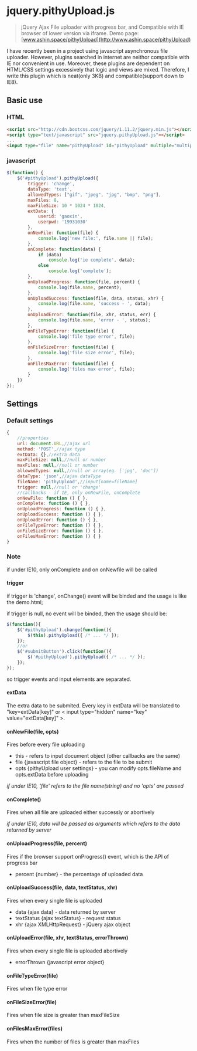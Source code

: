 # jquery.pithyUpload.js

> jQuery Ajax File uploader with progress bar, and Compatible with IE browser of lower version via iframe.
Demo page: [www.ashin.space/pithyUpload](http://www.ashin.space/pithyUpload)

I have recently been in a project using javascript asynchronous file uploader. However, plugins searched in internet are neithor compatible with IE nor convenient in use. Moreover, these plugins are dependent on HTML/CSS settings excessively that logic and views are mixed. Therefore, I write this plugin which is neat(only 3KB) and compatible(support down to IE8).

## Basic use

### HTML

```html
<script src="http://cdn.bootcss.com/jquery/1.11.2/jquery.min.js"></script>
<script type="text/javascript" src="jquery.pithyUpload.js"></script>
...
<input type="file" name="pithyUpload" id="pithyUpload" multiple="multiple">
```

### javascript

```javascript
$(function() {
	$('#pithyUpload').pithyUpload({
		trigger: 'change', 
		dataType: 'text', 
		allowedTypes: ["gif", "jpeg", "jpg", "bmp", "png"],
		maxFiles: 8,
		maxFileSize: 10 * 1024 * 1024,
		extData: {
			userid: 'gaoxin',
			userpwd: '19931030'
		},
		onNewFile: function(file) {
			console.log('new file:', file.name || file);
		},
		onComplete: function(data) {
			if (data)
				console.log('ie complete', data);
			else
				console.log('complete');
		},
		onUploadProgress: function(file, percent) {
			console.log(file.name, percent);
		},
		onUploadSuccess: function(file, data, status, xhr) {
			console.log(file.name, 'success - ', data);
		},
		onUploadError: function(file, xhr, status, err) {
			console.log(file.name, 'error - ', status);
		},
		onFileTypeError: function(file) {
			console.log('file type error', file);
		},
		onFileSizeError: function(file) {
			console.log('file size error', file);
		},
		onFilesMaxError: function(file) {
			console.log('files max error', file);
		}
	})
});
```

## Settings

### Default settings

```javascript
{
	//properties
	url: document.URL,//ajax url
	method: 'POST',//ajax type
	extData: {},//extra data
	maxFileSize: null,//null or number
	maxFiles: null,//null or number
	allowedTypes: null,//null or array(eg. ['jpg', 'doc'])
	dataType: 'json',//ajax dataType
	fileName: 'pithyUpload',//input[name=fileName]
	trigger: null,//null or 'change'
	//callbacks - if IE, only onNewFile, onComplete
	onNewFile: function () { },
	onComplete: function () { },
	onUploadProgress: function () { },
	onUploadSuccess: function () { },
	onUploadError: function () { },
	onFileTypeError: function () { },
	onFileSizeError: function () { },
	onFilesMaxError: function () { }
}
```

### Note
if under IE10, only onComplete and on onNewfile will be called

#### trigger
if trigger is 'change', onChange() event will be binded and the usage is like the demo.html;

if trigger is null, no event will be binded, then the usage should be:
```javascript
$(function(){
	$('#pithyUpload').change(function(){
		$(this).pithyUpload({ /* ... */ });
	});
	//or 
	$('#submitButton').click(function(){
		$('#pithyUpload').pithyUpload({ /* ... */ });
	});
});
``` 
so trigger events and input elements are separated.

#### extData
The extra data to be submited. Every key in extData will be translated to "key=extData\[key\]" or < input type="hidden" name="key" value="extData\[key\]" >.

#### onNewFile(file, opts)
Fires before every file uploading
- this - refers to input document object (other callbacks are the same)
- file {javascript file object} - refers to the file to be submit
- opts {pithyUpload user settings} - you can modify opts.fileName and opts.extData before uploading

*if under IE10,  'file' refers to the file name(string) and no 'opts' are passed*

#### onComplete()
Fires when all file are uploaded either successly or abortively

*if under IE10, data will be passed as arguments which refers to the data returned by server*

#### onUploadProgress(file, percent)
Fires if the browser support onProgress() event, which is the API of progress bar
- percent {number} - the percentage of uploaded data

####	onUploadSuccess(file, data, textStatus, xhr)
Fires when every single file is uploaded
- data {ajax data} - data returned by server
- textStatus {ajax textStatus} - request status
- xhr {ajax XMLHttpRequest} - jQuery ajax object

####	onUploadError(file, xhr, textStatus, errorThrown)
Fires when every single file is uploaded abortively
- errorThrown {javascript error object}

####	onFileTypeError(file)
Fires when file type error

####	onFileSizeError(file)
Fires when file size is greater than maxFileSize

####	onFilesMaxError(files)
Fires when the number of files is greater than maxFiles
